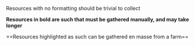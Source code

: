 Resources with no formatting should be trivial to collect

**Resources in bold are such that must be gathered manually, and may take longer**

==Resources highlighted as such can be gathered en masse from a farm==

